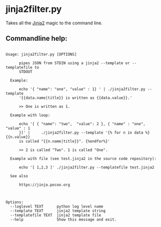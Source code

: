 <!-- Automatically generated from README.md.edit. Please edit that file -->

# jinja2filter.py

Takes all the [Jinja2](https://jinja.pocoo.org) magic to the command line.



## Commandline help:
<div data-cmdline="./jinja2filter.py --help"></div>

```

Usage: jinja2filter.py [OPTIONS]

      pipes JSON from STDIN using a jinja2 --template or --templatefile to
      STDOUT

  Example:

      echo '{ "name": "one", "value" : 1} ' | ./jinja2filter.py --template
      '{{data.name|title}} is written as {{data.value}}.'

      >> One is written as 1.

  Example with loop:

      echo '[ { "name": "two",  "value": 2 }, { "name" : "one", "value" : 1
      }]' |     ./jinja2filter.py --template '{% for n in data %}{{n.value}}
      is called "{{n.name|title}}". {%endfor%}'

      >> 2 is called "Two". 1 is called "One".

  Example with file (see test.jinja2 in the source code repository):

      echo '[ 1,2,3 ]' ./jinja2filter.py --templatefile test.jinja2

  See also

      https://jinja.pocoo.org



Options:
  --loglevel TEXT      python log level name
  --template TEXT      jinja2 template string
  --templatefile TEXT  jinja2 template file
  --help               Show this message and exit.


```


<div></div>
